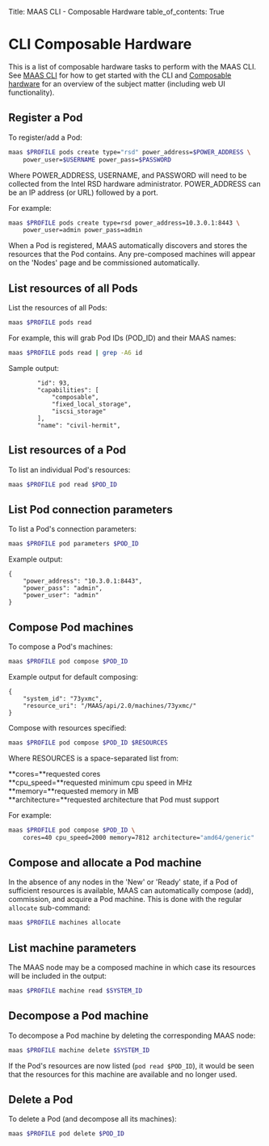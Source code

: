 Title: MAAS CLI - Composable Hardware
table_of_contents: True


# CLI Composable Hardware

This is a list of composable hardware tasks to perform with the MAAS CLI. See
[MAAS CLI][manage-cli] for how to get started with the CLI and
[Composable hardware][intel-rsd] for an overview of the subject matter
(including web UI functionality).


## Register a Pod

To register/add a Pod:

```bash
maas $PROFILE pods create type="rsd" power_address=$POWER_ADDRESS \
	power_user=$USERNAME power_pass=$PASSWORD
```

Where POWER_ADDRESS, USERNAME, and PASSWORD will need to be collected from the
Intel RSD hardware administrator. POWER_ADDRESS can be an IP address (or URL)
followed by a port.

For example:

```bash
maas $PROFILE pods create type=rsd power_address=10.3.0.1:8443 \
	power_user=admin power_pass=admin
```

When a Pod is registered, MAAS automatically discovers and stores the
resources that the Pod contains. Any pre-composed machines will appear on the
'Nodes' page and be commissioned automatically. 


## List resources of all Pods

List the resources of all Pods:

```bash
maas $PROFILE pods read
```

For example, this will grab Pod IDs (POD_ID) and their MAAS names:

```bash
maas $PROFILE pods read | grep -A6 id
```

Sample output:

```no-highlight
        "id": 93,
        "capabilities": [
            "composable",
            "fixed_local_storage",
            "iscsi_storage"
        ],
        "name": "civil-hermit",
```


## List resources of a Pod

To list an individual Pod's resources:

```bash
maas $PROFILE pod read $POD_ID
```


## List Pod connection parameters

To list a Pod's connection parameters:

```bash
maas $PROFILE pod parameters $POD_ID
```

Example output:

```no-highlight
{
    "power_address": "10.3.0.1:8443",
    "power_pass": "admin",
    "power_user": "admin"
}
```


## Compose Pod machines

To compose a Pod's machines:

```bash
maas $PROFILE pod compose $POD_ID
```

Example output for default composing:

```no-highlight
{
    "system_id": "73yxmc",
    "resource_uri": "/MAAS/api/2.0/machines/73yxmc/"
}
```

Compose with resources specified:

```bash
maas $PROFILE pod compose $POD_ID $RESOURCES
```

Where RESOURCES is a space-separated list from:

**cores=**requested cores  
**cpu_speed=**requested minimum cpu speed in MHz  
**memory=**requested memory in MB  
**architecture=**requested architecture that Pod must support  

For example:

```bash
maas $PROFILE pod compose $POD_ID \
	cores=40 cpu_speed=2000 memory=7812 architecture="amd64/generic"
```


## Compose and allocate a Pod machine

In the absence of any nodes in the 'New' or 'Ready' state, if a Pod of
sufficient resources is available, MAAS can automatically compose (add),
commission, and acquire a Pod machine. This is done with the regular `allocate`
sub-command:

```bash
maas $PROFILE machines allocate
```


## List machine parameters

The MAAS node may be a composed machine in which case its resources will be
included in the output:

```bash
maas $PROFILE machine read $SYSTEM_ID
```


## Decompose a Pod machine

To decompose a Pod machine by deleting the corresponding MAAS node:

```bash
maas $PROFILE machine delete $SYSTEM_ID
```

If the Pod's resources are now listed (`pod read $POD_ID`), it would be seen
that the resources for this machine are available and no longer used.


## Delete a Pod

To delete a Pod (and decompose all its machines):

```bash
maas $PROFILE pod delete $POD_ID
```


<!-- LINKS -->

[manage-cli]: manage-cli.md
[intel-rsd]: intel-rsd.md

